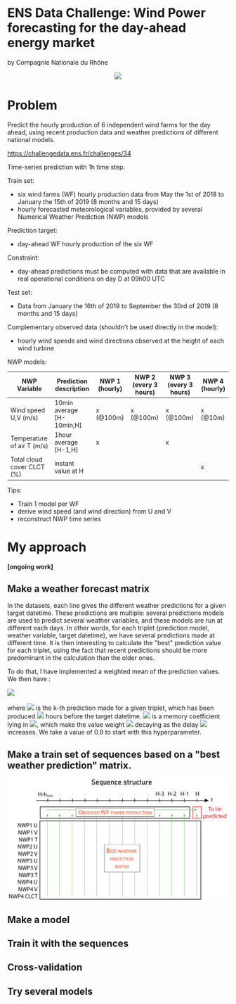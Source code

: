# ENS Data Challenge: Wind Power forecasting for the day-ahead energy market
by Compagnie Nationale du Rhône

<p align="center"><img src="https://cap.img.pmdstatic.net/fit/http.3A.2F.2Fprd2-bone-image.2Es3-website-eu-west-1.2Eamazonaws.2Ecom.2Fcap.2F2019.2F10.2F04.2Fea495374-9115-4be7-a91a-e9bc5b305b0b.2Ejpeg/768x432/background-color/ffffff/focus-point/992%2C1086/quality/70/dangereuses-pour-la-sante-peu-ecolo-faut-il-en-finir-avec-les-eoliennes-1352031.jpg" width="600"/></p>

# Problem

Predict the hourly production of 6 independent wind farms for the day ahead, using recent production data and weather predictions of different national models.

https://challengedata.ens.fr/challenges/34

Time-series prediction with 1h time step.

Train set:
* six wind farms (WF) hourly production data from May the 1st of 2018 to January the 15th of 2019 (8 months and 15 days)
* hourly forecasted meteorological variables, provided by several Numerical Weather Prediction (NWP) models

Prediction target:
* day-ahead WF hourly production of the six WF

Constraint:
* day-ahead predictions must be computed with data that are available in real operational conditions on day D at 09h00 UTC

Test set: 
* Data from January the 16th of 2019 to September the 30rd of 2019 (8 months and 15 days)

Complementary observed data (shouldn't be used directly in the model):
* hourly wind speeds and wind directions observed at the height of each wind turbine

NWP models:    

NWP Variable | Prediction description | NWP 1 (hourly) | NWP 2 (every 3 hours) | NWP 3 (every 3 hours) | NWP 4 (hourly)
------ | ----- | ----- | ----- | ----- | -----
Wind speed U,V (m/s) | 10min average [H-10min,H] | x (@100m) | x (@100m) | x (@100m) | x (@10m)
Temperature of air T (m/s) | 1hour average [H-1,H] | x |  | x |
Total cloud cover CLCT (%) | instant value at H | | | | x

Tips: 
* Train 1 model per WF
* derive wind speed (and wind direction) from U and V
* reconstruct NWP time series

# My approach
**[ongoing work]**

## Make a weather forecast matrix

In the datasets, each line gives the different weather predictions for a given target datetime. These predictions are multiple: several predictions models are used to predict several weather variables, and these models are run at different each days. 
In other words, for each triplet (prediction model, weather variable, target datetime), we have several predictions made at different time. 
It is then interesting to calculate the "best" prediction value for each triplet, using the fact that recent predictions should be more predominant in the calculation than the older ones.

To do that, I have implemented a weighted mean of the prediction values. We then have : 

<img src="https://render.githubusercontent.com/render/math?math=V_{best}=\dfrac{\sum_{k=1}^{n}\alpha^{\Delta H_k}\,V_k}{\sum_{k=1}^{n}\alpha^{\Delta H_k}}"/>

where <img src="https://render.githubusercontent.com/render/math?math=V_k"/> is the k-th prediction made for a given triplet, which has been produced <img src="https://render.githubusercontent.com/render/math?math=\Delta H_k"/> hours before the target datetime. 
<img src="https://render.githubusercontent.com/render/math?math=\alpha"/> is a memory coefficient lying in <img src="https://render.githubusercontent.com/render/math?math=[0,1]"/>, which make the value weight <img src="https://render.githubusercontent.com/render/math?math=\alpha^{\Delta H_k}"/> decaying as the delay <img src="https://render.githubusercontent.com/render/math?math=\Delta H_k"/> increases. We take a value of 0.9 to start with this hyperparameter.

## Make a train set of sequences based on a "best weather prediction" matrix.

<p align="center"><img src="/schemes/sequence_structure.jpg" width="600"/></p>

## Make a model
## Train it with the sequences
## Cross-validation
## Try several models
